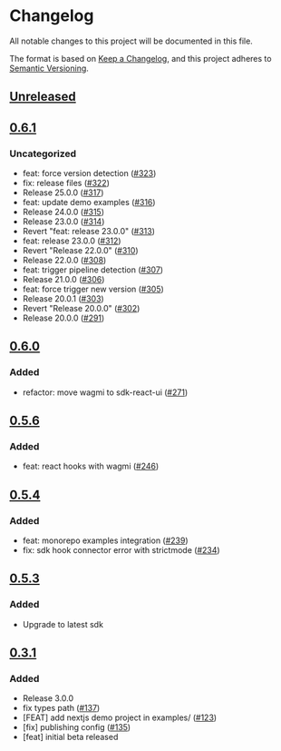 # Changelog
All notable changes to this project will be documented in this file.

The format is based on [Keep a Changelog](https://keepachangelog.com/en/1.0.0/),
and this project adheres to [Semantic Versioning](https://semver.org/spec/v2.0.0.html).

## [Unreleased]

## [0.6.1]
### Uncategorized
- feat: force version detection ([#323](https://github.com/MetaMask/metamask-sdk/pull/323))
- fix: release files ([#322](https://github.com/MetaMask/metamask-sdk/pull/322))
- Release 25.0.0 ([#317](https://github.com/MetaMask/metamask-sdk/pull/317))
- feat: update demo examples ([#316](https://github.com/MetaMask/metamask-sdk/pull/316))
- Release 24.0.0 ([#315](https://github.com/MetaMask/metamask-sdk/pull/315))
- Release 23.0.0 ([#314](https://github.com/MetaMask/metamask-sdk/pull/314))
- Revert "feat: release 23.0.0" ([#313](https://github.com/MetaMask/metamask-sdk/pull/313))
- feat: release 23.0.0 ([#312](https://github.com/MetaMask/metamask-sdk/pull/312))
- Revert "Release 22.0.0" ([#310](https://github.com/MetaMask/metamask-sdk/pull/310))
- Release 22.0.0 ([#308](https://github.com/MetaMask/metamask-sdk/pull/308))
- feat: trigger pipeline detection ([#307](https://github.com/MetaMask/metamask-sdk/pull/307))
- Release 21.0.0 ([#306](https://github.com/MetaMask/metamask-sdk/pull/306))
- feat: force trigger new version ([#305](https://github.com/MetaMask/metamask-sdk/pull/305))
- Release 20.0.1 ([#303](https://github.com/MetaMask/metamask-sdk/pull/303))
- Revert "Release 20.0.0" ([#302](https://github.com/MetaMask/metamask-sdk/pull/302))
- Release 20.0.0 ([#291](https://github.com/MetaMask/metamask-sdk/pull/291))

## [0.6.0]
### Added
- refactor: move wagmi to sdk-react-ui ([#271](https://github.com/MetaMask/metamask-sdk/pull/271))

## [0.5.6]
### Added
- feat: react hooks with wagmi ([#246](https://github.com/MetaMask/metamask-sdk/pull/246))

## [0.5.4]
### Added
- feat: monorepo examples integration ([#239](https://github.com/MetaMask/metamask-sdk/pull/239))
- fix: sdk hook connector error with strictmode ([#234](https://github.com/MetaMask/metamask-sdk/pull/234))

## [0.5.3]
### Added
- Upgrade to latest sdk

## [0.3.1]
### Added
- Release 3.0.0
- fix types path ([#137](https://github.com/MetaMask/metamask-sdk/pull/137))
- [FEAT] add nextjs demo project in examples/ ([#123](https://github.com/MetaMask/metamask-sdk/pull/123))
- [fix] publishing config ([#135](https://github.com/MetaMask/metamask-sdk/pull/135))
- [feat] initial beta released

[Unreleased]: https://github.com/MetaMask/metamask-sdk/compare/@metamask/sdk-react@0.6.1...HEAD
[0.6.1]: https://github.com/MetaMask/metamask-sdk/compare/@metamask/sdk-react@0.6.0...@metamask/sdk-react@0.6.1
[0.6.0]: https://github.com/MetaMask/metamask-sdk/compare/@metamask/sdk-react@0.5.6...@metamask/sdk-react@0.6.0
[0.5.6]: https://github.com/MetaMask/metamask-sdk/compare/@metamask/sdk-react@0.5.4...@metamask/sdk-react@0.5.6
[0.5.4]: https://github.com/MetaMask/metamask-sdk/compare/@metamask/sdk-react@0.5.3...@metamask/sdk-react@0.5.4
[0.5.3]: https://github.com/MetaMask/metamask-sdk/compare/@metamask/sdk-react@0.3.1...@metamask/sdk-react@0.5.3
[0.3.1]: https://github.com/MetaMask/metamask-sdk/releases/tag/@metamask/sdk-react@0.3.1
